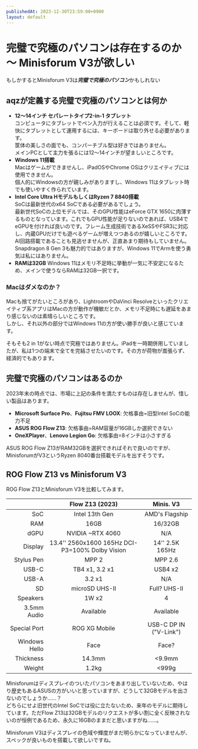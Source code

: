 ```yaml
---
publishedAt: 2023-12-30T23:59:00+0900
layout: default
---
```

# 完璧で究極のパソコンは存在するのか 〜 Minisforum V3が欲しい
もしかするとMinisforum V3は***完璧で究極のパソコン***かもしれない

<embed-youtube video-id="C2xaBMtWM9Y"></embed-youtube>

## aqzが定義する完璧で究極のパソコンとは何か

- **12〜14インチ セパレートタイプ2-in-1 タブレット**  
  コンピュータにタブレットでペン入力が行えることは必須です。そして、軽快にタブレットとして運用するには、キーボードは取り外せる必要があります。  
  筐体の美しさの面でも、コンパーチブル型は好きではありません。  
  メインPCとして主力を張るには12〜14インチが望ましいところです。
- **Windows 11搭載**  
  Macはゲームができませんし、iPadOSやChrome OSはクリエイティブには使用できません。  
  個人的にWindowsの方が親しみがありますし、Windows 11はタブレット時でも使いやすく作られています。
- **Intel Core Ultra HモデルもしくはRyzen 7 8840搭載**  
  SoCは最新世代のx64 SoCである必要があるでしょう。  
  最新世代SoCの上位モデルでは、そのGPU性能はeForce GTX 1650に肉薄するものとなっています。これでもGPU性能が足りないのであれば、USB4でeGPUを付ければ良いのです。フレーム生成技術であるXeSSやFSR3に対応し、内蔵GPUだけでも遊べるゲームが増えつつあるのが嬉しいところです。  
  AI回路搭載であることも見逃せませんが、正直あまり期待もしていません。  
  Snapdragon 8 Gen 3も魅力的ではありますが、Windows 11でArmを使う勇気は私にはありません。
- **RAMは32GB**
  Windows 11はメモリ不足時に挙動が一気に不安定になるため、メインで使うならRAMは32GB一択です。

### Macはダメなのか？
Macも捨てがたいところがあり、LightroomやDaVinci Resolveといったクリエイティブ系アプリはMacの方が動作が機敏だとか、メモリ不足時にも遅延をあまり感じないのは素晴らしいところです。  
しかし、それ以外の部分ではWindows 11の方が使い勝手が良いと感じています。

そもそも2 in 1がない時点で究極ではありません。iPadを一時期併用していましたが、私は1つの端末で全てを完結させたいのです。その方が荷物が嵩張らず、経済的でもあります。

## 完璧で究極のパソコンはあるのか
2023年末の時点では、市場に上記の条件を満たすものは存在しませんが、惜しい製品はあります。

- **Microsoft Surface Pro**、**Fujitsu FMV LOOX**: 欠格事由=旧型Intel SoCの能力不足
- **ASUS ROG Flow Z13**: 欠格事由=RAM容量が16GBしか選択できない
- **OneXPlayer**、**Lenovo Legion Go**: 欠格事由=8インチは小さすぎる

ASUS ROG Flow Z13がRAM32GBを選択できればそれで良いのですが、MinisforumがV3というRyzen 8040番台搭載モデルを出すそうです。

## ROG Flow Z13 vs Minisforum V3
ROG Flow Z13とMinisforum V3を比較してみます。

| | Flow Z13 (2023) | Minis. V3 |
|--:|:-:|:-:|
| SoC | Intel 13th Gen | AMD's Flagship |
| RAM | 16GB | 16/32GB |
| dGPU | NVIDIA ~RTX 4060 | N/A |
| Display | 13.4'' 2560x1600 165Hz DCI-P3=100% Dolby Vision | 14'' 2.5K 165Hz |
| Stylus Pen | MPP 2 | MPP 2.6 |
| USB-C | TB4 x1, 3.2 x1 | USB4 x2 |
| USB-A | 3.2 x1 | N/A |
| SD | microSD UHS-II | Full? UHS-II |
| Speakers | 1W x2 | 4 |
| 3.5mm Audio | Available | Available | 
| Special Port | ROG XG Mobile | USB-C DP IN ("V-Link") |
| Windows Hello | Face | Face? |
| Thickness | 14.3mm | <9.9mm |
| Weight | 1.2kg | <999g |

Minisforumはディスプレイのついたパソコンをあまり出していないため、やはり歴史もあるASUSの方がいいと思っていますが、どうして32GBモデルを出さないのでしょうか……？  
どちらにせよ旧世代のIntel SoCでは役に立たないため、来年のモデルに期待しています。ただFlow Z13は32GBモデルのリクエストが多い割に全く反映されないのが恒例であるため、永久に16GBのままだと思いますがね……。

Minisforum V3はディスプレイの色域や輝度がまだ明らかになっていませんが、スペックが良いものを搭載して欲しいですね。
